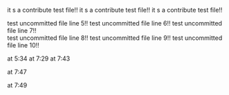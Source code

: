 it s  a contribute test file!!
it s  a contribute test file!!
it s  a contribute test file!!

test uncommitted file line 5!!
test uncommitted file line 6!!
test uncommitted file line 7!!
<br>
test uncommitted file line 8!!
test uncommitted file line 9!!
test uncommitted file line 10!!

at 5:34
at 7:29
at 7:43

at 7:47

at 7:49

